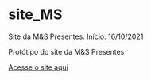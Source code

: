 # site_MS
 Site da M&S Presentes. 
 Início: 16/10/2021

Protótipo do site da M&S Presentes

<a href='https://blueav.github.io/site_MS/home/'>Acesse o site aqui</a>
